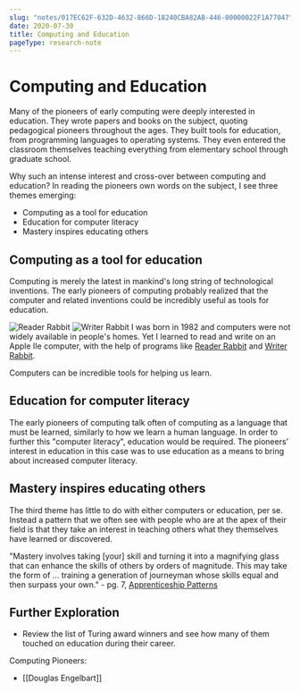 ```yaml
---
slug: "notes/017EC62F-632D-4632-866D-18240CBA82AB-446-00000022F1A77047"
date: 2020-07-30
title: Computing and Education
pageType: research-note
---
```

# Computing and Education
Many of the pioneers of early computing were deeply interested in education. They wrote papers and books on the subject, quoting pedagogical pioneers throughout the ages. They built tools for education, from programming languages to operating systems. They even entered the classroom themselves teaching everything from elementary school through graduate school.

Why such an intense interest and cross-over between computing and education? In reading the pioneers own words on the subject, I see three themes emerging:

- Computing as a tool for education
- Education for computer literacy
- Mastery inspires educating others

## Computing as a tool for education
Computing is merely the latest in mankind's long string of technological inventions. The early pioneers of computing probably realized that the computer and related inventions could be incredibly useful as tools for education.

![Reader Rabbit](https://upload.wikimedia.org/wikipedia/en/thumb/6/61/Reader_Rabbit_Cover_art.png/250px-Reader_Rabbit_Cover_art.png) ![Writer Rabbit](https://upload.wikimedia.org/wikipedia/en/b/bc/Writer_Rabbit_Cover_art.jpg)
I was born in 1982 and computers were not widely available in people's homes. Yet I learned to read and write on an Apple IIe computer, with the help of programs like [Reader Rabbit]() and [Writer Rabbit]().

Computers can be incredible tools for helping us learn.

## Education for computer literacy
The early pioneers of computing talk often of computing as a language that must be learned, similarly to how we learn a human language. In order to further this "computer literacy", education would be required. The pioneers' interest in education in this case was to use education as a means to bring about increased computer literacy.

## Mastery inspires educating others
The third theme has little to do with either computers or education, per se. Instead a pattern that we often see with people who are at the apex of their field is that they take an interest in teaching others what they themselves have learned or discovered.

"Mastery involves taking [your] skill and turning it into a magnifying glass that can enhance the skills of others by orders of magnitude. This may take the form of ... training a generation of journeyman whose skills equal and then surpass your own." - pg. 7, [Apprenticeship Patterns](https://www.amazon.com/Apprenticeship-Patterns-Guidance-Aspiring-Craftsman/dp/0596518382)

## Further Exploration
- Review the list of Turing award winners and see how many of them touched on education during their career.

Computing Pioneers:
- [[Douglas Engelbart]]
